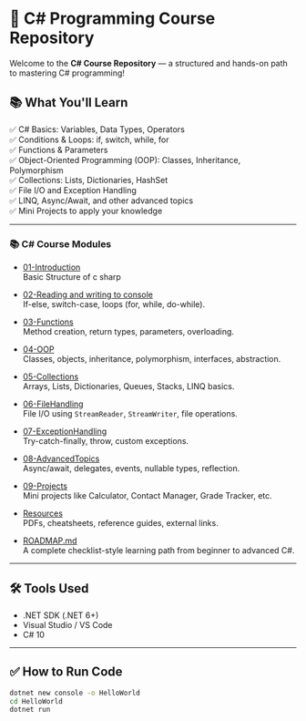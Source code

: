 # 🎯 C# Programming Course Repository

Welcome to the **C# Course Repository** — a structured and hands-on path to mastering C# programming!

## 📚 What You'll Learn

✅ C# Basics: Variables, Data Types, Operators  
✅ Conditions & Loops: if, switch, while, for  
✅ Functions & Parameters  
✅ Object-Oriented Programming (OOP): Classes, Inheritance, Polymorphism  
✅ Collections: Lists, Dictionaries, HashSet  
✅ File I/O and Exception Handling  
✅ LINQ, Async/Await, and other advanced topics  
✅ Mini Projects to apply your knowledge

---

### 📚 C# Course Modules

- [01-Introduction](/01-Introduction/HelloWorld.cs)  
  Basic Structure of c sharp

- [02-Reading and writing to console](./02-Readingandwritingtoconsole/)  
  If-else, switch-case, loops (for, while, do-while).

- [03-Functions](./03-Functions/)  
  Method creation, return types, parameters, overloading.

- [04-OOP](./04-OOP/)  
  Classes, objects, inheritance, polymorphism, interfaces, abstraction.

- [05-Collections](./05-Collections/)  
  Arrays, Lists, Dictionaries, Queues, Stacks, LINQ basics.

- [06-FileHandling](./06-FileHandling/)  
  File I/O using `StreamReader`, `StreamWriter`, file operations.

- [07-ExceptionHandling](./07-ExceptionHandling/)  
  Try-catch-finally, throw, custom exceptions.

- [08-AdvancedTopics](./08-AdvancedTopics/)  
  Async/await, delegates, events, nullable types, reflection.

- [09-Projects](./09-Projects/)  
  Mini projects like Calculator, Contact Manager, Grade Tracker, etc.

- [Resources](./Resources/)  
  PDFs, cheatsheets, reference guides, external links.

- [ROADMAP.md](./ROADMAP.md)  
  A complete checklist-style learning path from beginner to advanced C#.



---

## 🛠️ Tools Used

- .NET SDK (.NET 6+)
- Visual Studio / VS Code
- C# 10

---

## ✅ How to Run Code

```bash
dotnet new console -o HelloWorld
cd HelloWorld
dotnet run
